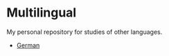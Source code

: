 # Multilingual

My personal repository for studies of other languages.

- [German](german/README.md)
